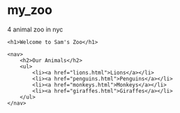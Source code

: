 # my_zoo
4 animal zoo in nyc

<!DOCTYPE html>
<html lang="en">
<head>
    <meta charset="UTF-8">
    <title>Sam's Zoo</title>
</head>
<body>

    <h1>Welcome to Sam's Zoo</h1>

    <nav>
        <h2>Our Animals</h2>
        <ul>
            <li><a href="lions.html">Lions</a></li>
            <li><a href="penguins.html">Penguins</a></li>
            <li><a href="monkeys.html">Monkeys</a></li>
            <li><a href="giraffes.html">Giraffes</a></li>
        </ul>
    </nav>

</body>
</html>
